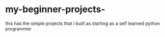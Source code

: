 # my-beginner-projects-
this has the simple projects that i built as starting as a self learned python programmer
